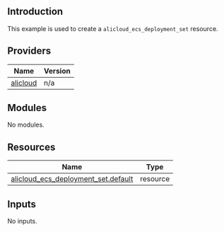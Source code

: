 ## Introduction

This example is used to create a `alicloud_ecs_deployment_set` resource.

<!-- BEGIN_TF_DOCS -->
## Providers

| Name | Version |
|------|---------|
| <a name="provider_alicloud"></a> [alicloud](#provider\_alicloud) | n/a |

## Modules

No modules.

## Resources

| Name | Type |
|------|------|
| [alicloud_ecs_deployment_set.default](https://registry.terraform.io/providers/aliyun/alicloud/latest/docs/resources/ecs_deployment_set) | resource |

## Inputs

No inputs.
<!-- END_TF_DOCS -->    